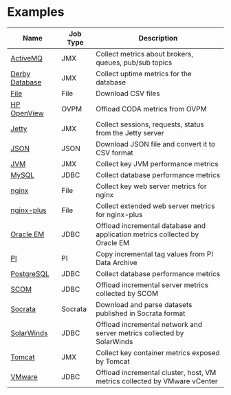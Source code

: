 # Examples

**Name** | **Job Type** | **Description**
----- | ----- | ----
[ActiveMQ](./activemq/) | JMX | Collect metrics about brokers, queues, pub/sub topics
[Derby Database](./derby/) | JMX | Collect uptime metrics for the database
[File](./file/) | File | Download CSV files
[HP OpenView](./hp-openview/) | OVPM | Offload CODA metrics from OVPM
[Jetty](./jetty/) | JMX | Collect sessions, requests, status from the Jetty server
[JSON](./json/) | JSON | Download JSON file and convert it to CSV format
[JVM](./jvm/) | JMX | Collect key JVM performance metrics
[MySQL](./mysql/) | JDBC | Collect database performance metrics
[nginx](./nginx/) | File | Collect key web server metrics for nginx
[nginx-plus](./nginx-plus/) | File | Collect extended web server metrics for nginx-plus
[Oracle EM](./oracle-enterprise-manager/) | JDBC | Offload incremental database and application metrics collected by Oracle EM
[PI](./pi/) | PI | Copy incremental tag values from PI Data Archive
[PostgreSQL](./postgres/) | JDBC | Collect database performance metrics
[SCOM](./scom/) | JDBC | Offload incremental server metrics collected by SCOM
[Socrata](./socrata/state-government.md) | Socrata | Download and parse datasets published in Socrata format
[SolarWinds](./solarwinds/) | JDBC | Offload incremental network and server metrics collected by SolarWinds
[Tomcat](./tomcat/) | JMX | Collect key container metrics exposed by Tomcat
[VMware](./vmware/) | JDBC | Offload incremental cluster, host, VM metrics collected by VMware vCenter
